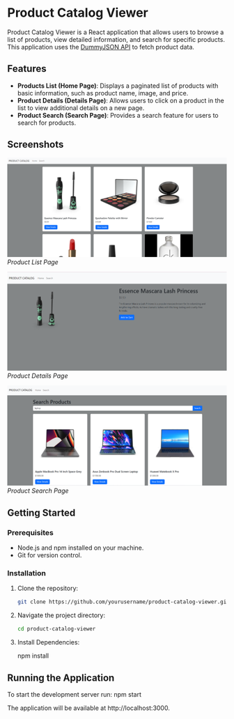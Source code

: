 # Product Catalog Viewer

Product Catalog Viewer is a React application that allows users to browse a list of products, view detailed information, and search for specific products. This application uses the [DummyJSON API](https://dummyjson.com/docs/products) to fetch product data.

## Features

- **Products List (Home Page)**: Displays a paginated list of products with basic information, such as product name, image, and price.
- **Product Details (Details Page)**: Allows users to click on a product in the list to view additional details on a new page.
- **Product Search (Search Page)**: Provides a search feature for users to search for products.

## Screenshots

![Product List](ProductList.png)
*Product List Page*

![Product Details](ProductDetail.png)
*Product Details Page*

![Product Search](ProductSearch.png)
*Product Search Page*

## Getting Started

### Prerequisites

- Node.js and npm installed on your machine.
- Git for version control.

### Installation

1. Clone the repository:

   ```bash
   git clone https://github.com/yourusername/product-catalog-viewer.git

2. Navigate the project directory:

    ```bash
    cd product-catalog-viewer

3. Install Dependencies:

    npm install

## Running the Application

To start the development server run:
npm start

The application will be available at http://localhost:3000.



